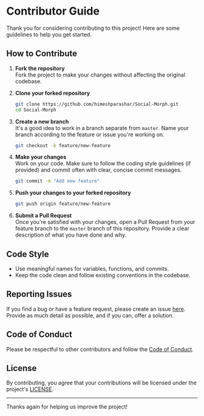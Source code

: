 
# Contributor Guide

Thank you for considering contributing to this project! Here are some guidelines to help you get started.

## How to Contribute

1. **Fork the repository**  
   Fork the project to make your changes without affecting the original codebase.

2. **Clone your forked repository**
   ```bash
   git clone https://github.com/himeshparashar/Social-Morph.git
   cd Social-Morph
   ```

3. **Create a new branch**  
   It's a good idea to work in a branch separate from  `master`. Name your branch according to the feature or issue you're working on.
   ```bash
   git checkout -b feature/new-feature
   ```

4. **Make your changes**  
   Work on your code. Make sure to follow the coding style guidelines (if provided) and commit often with clear, concise commit messages.
   ```bash
   git commit -m "Add new feature"
   ```

5. **Push your changes to your forked repository**
   ```bash
   git push origin feature/new-feature
   ```

6. **Submit a Pull Request**  
   Once you're satisfied with your changes, open a Pull Request from your feature branch to the `master` branch of this repository. Provide a clear description of what you have done and why.

## Code Style

- Use meaningful names for variables, functions, and commits.
- Keep the code clean and follow existing conventions in the codebase.

## Reporting Issues

If you find a bug or have a feature request, please create an issue [here](https://github.com/himeshparashar/Social-Morph). Provide as much detail as possible, and if you can, offer a solution.

## Code of Conduct

Please be respectful to other contributors and follow the [Code of Conduct](./CODE_OF_CONDUCT.md).

## License

By contributing, you agree that your contributions will be licensed under the project's [LICENSE](./LICENSE).

---

Thanks again for helping us improve the project!
